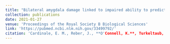 ```yaml
---
title: "Bilateral amygdala damage linked to impaired ability to predict others fear but preserved moral judgements about causing others fear"
collection: publications
date: 2021-01-27
venue: 'Proceedings of the Royal Society B Biological Sciences'
link: 'https://pubmed.ncbi.nlm.nih.gov/33499792/'
citation: 'Cardinale, E. M., Reber, J., **O'Connell, K.**, Turkeltaub, P. E., Tranel, D., Buchanan, T. W. & Marsh, A. A. <i>Proceedings of the Royal Society B Biological Sciences.</i> 288(1943), 20202651.'
---
```

